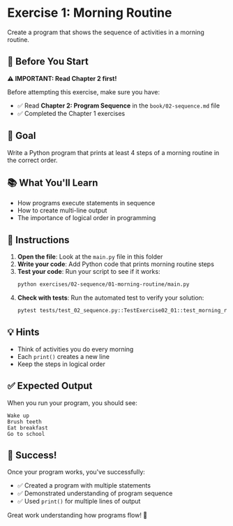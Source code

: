 # Exercise 1: Morning Routine

Create a program that shows the sequence of activities in a morning routine.

## 📖 Before You Start

**⚠️ IMPORTANT: Read Chapter 2 first!**

Before attempting this exercise, make sure you have:
- ✅ Read **Chapter 2: Program Sequence** in the `book/02-sequence.md` file
- ✅ Completed the Chapter 1 exercises

## 🎯 Goal

Write a Python program that prints at least 4 steps of a morning routine in the correct order.

## 📚 What You'll Learn

- How programs execute statements in sequence
- How to create multi-line output
- The importance of logical order in programming

## 📝 Instructions

1. **Open the file**: Look at the `main.py` file in this folder
2. **Write your code**: Add Python code that prints morning routine steps
3. **Test your code**: Run your script to see if it works:
   ```bash
   python exercises/02-sequence/01-morning-routine/main.py
   ```
4. **Check with tests**: Run the automated test to verify your solution:
   ```bash
   pytest tests/test_02_sequence.py::TestExercise02_01::test_morning_routine_sequence
   ```

## 💡 Hints

- Think of activities you do every morning
- Each `print()` creates a new line
- Keep the steps in logical order

## ✅ Expected Output

When you run your program, you should see:
```
Wake up
Brush teeth
Eat breakfast
Go to school
```

## 🎉 Success!

Once your program works, you've successfully:
- ✅ Created a program with multiple statements
- ✅ Demonstrated understanding of program sequence
- ✅ Used `print()` for multiple lines of output

Great work understanding how programs flow! 🚀